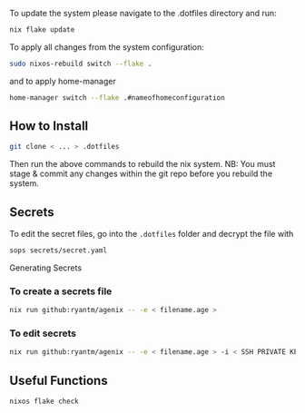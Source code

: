 To update the system please navigate to the .dotfiles directory and run:

```bash
nix flake update
```

To apply all changes from the system configuration:

```bash
sudo nixos-rebuild switch --flake .
```

and to apply home-manager

```bash
home-manager switch --flake .#nameofhomeconfiguration
```

## How to Install


```bash
git clone < ... > .dotfiles
```

Then run the above commands to rebuild the nix system.
NB: You must stage & commit any changes within the git repo before you rebuild the system. 

## Secrets

To edit the secret files, go into the `.dotfiles` folder and decrypt the file with
```bash
sops secrets/secret.yaml
```

Generating Secrets

### To create a secrets file

```bash
nix run github:ryantm/agenix -- -e < filename.age >
```

### To edit secrets
```bash
nix run github:ryantm/agenix -- -e < filename.age > -i < SSH PRIVATE KEY LOCATION >
```

## Useful Functions
```bash
nixos flake check
```
